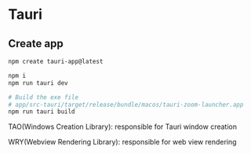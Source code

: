 # Tauri

## Create app

```sh
npm create tauri-app@latest

npm i
npm run tauri dev

# Build the exe file
# app/src-tauri/target/release/bundle/macos/tauri-zoom-launcher.app
npm run tauri build
```

TAO(Windows Creation Library): responsible for Tauri window creation

WRY(Webview Rendering Library): responsible for web view rendering
